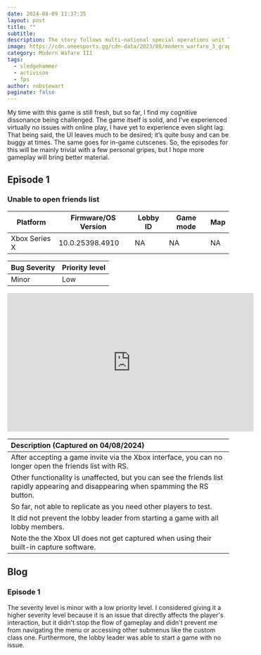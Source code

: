 ```yaml
---
date: 2024-08-09 11:37:35
layout: post
title: ""
subtitle:
description: The story follows multi-national special operations unit Task Force 141 tracking down Vladimir Makarov, a Russian ultranationalist and terrorist planning to trigger a third World War. The multiplayer features many different modes from the classic team Deathmatch to the modern Battle Royale mode; Warzone.
image: https://cdn.oneesports.gg/cdn-data/2023/08/modern_warfare_3_graphic_price.jpg
category: Modern Wafare III
tags:
  - sledgehammer
  - activison
  - fps
author: robstewart
paginate: false
---
```




My time with this game is still fresh, but so far, I find my cognitive dissonance being challenged. The game itself is solid, and I’ve experienced virtually no issues with online play, I have yet to experience even slight lag. That being said, the UI leaves much to be desired; it’s quite busy and can be buggy at times. The same goes for in-game cutscenes. So, the episodes for this will be mainly trivial with a few personal gripes, but I hope more gameplay will bring better material.


## Episode 1 
### Unable to open friends list

| Platform      | Firmware/OS Version | Lobby ID | Game mode | Map |
| ------------- | ------------------- | -------- | --------- | --- |
| Xbox Series X | 10.0.25398.4910     | NA       | NA        | NA  |

| Bug Severity | Priority level |
| ------------ | -------------- |
| Minor        | Low            |

<iframe width="560" height="315" src="https://www.youtube.com/embed/SYCTrxnz27w?si=B7fDOaRXeh_xVIZu" title="YouTube video player" frameborder="0" allow="accelerometer; autoplay; clipboard-write; encrypted-media; gyroscope; picture-in-picture; web-share" referrerpolicy="strict-origin-when-cross-origin" allowfullscreen></iframe>

| Description (Captured on 04/08/2024) |
| :-- |
| After accepting a game invite via the Xbox interface, you can no longer open the friends list with RS. |
| Other functionality is unaffected, but you can see the friends list rapidly appearing and disappearing when spamming the RS button. |
| So far, not able to replicate as you need other players to test. |
| It did not prevent the lobby leader from starting a game with all lobby members. |
| Note the the Xbox UI does not get captured when using their built-in capture software. |



## Blog

### Episode 1
The severity level is minor with a low priority level. I considered giving it a higher severity level because it is an issue that directly affects the player's interaction, but it didn't stop the flow of gameplay and didn't prevent me from navigating the menu or accessing other submenus like the custom class one. Furthermore, the lobby leader was able to start a game with no issue.